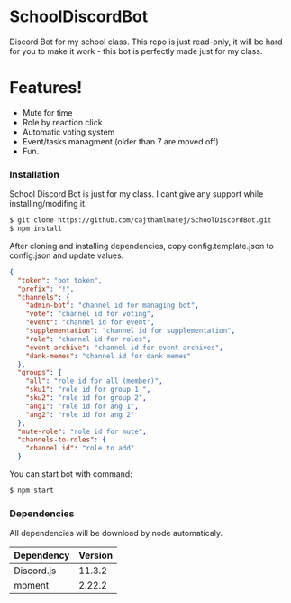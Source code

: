 # SchoolDiscordBot
Discord Bot for my school class.
This repo is just read-only, it will be hard for you to make it work - this bot is perfectly made just for my class.

# Features!

  - Mute for time
  - Role by reaction click
  - Automatic voting system
  - Event/tasks managment (older than 7 are moved off)
  - Fun.


### Installation

School Discord Bot is just for my class. I cant give any support while installing/modifing it.

```sh
$ git clone https://github.com/cajthamlmatej/SchoolDiscordBot.git
$ npm install
```

After cloning and installing dependencies, copy config.template.json to config.json and update values.

```json
{
  "token": "bot token",
  "prefix": "!",
  "channels": {
    "admin-bot": "channel id for managing bot",
    "vote": "channel id for voting",
    "event": "channel id for event",
    "supplementation": "channel id for supplementation",
    "role": "channel id for roles",
    "event-archive": "channel id for event archives",
    "dank-memes": "channel id for dank memes"
  },
  "groups": {
    "all": "role id for all (member)",
    "sku1": "role id for group 1 ",
    "sku2": "role id for group 2",
    "ang1": "role id for ang 1",
    "ang2": "role id for ang 2"
  },
  "mute-role": "role id for mute",
  "channels-to-roles": {
    "channel id": "role to add"
  }
```

You can start bot with command: 

```sh
$ npm start
```

### Dependencies

All dependencies will be download by node automaticaly.

| Dependency | Version |
| ------ | ------ |
| Discord.js | 11.3.2 |
| moment | 2.22.2 |